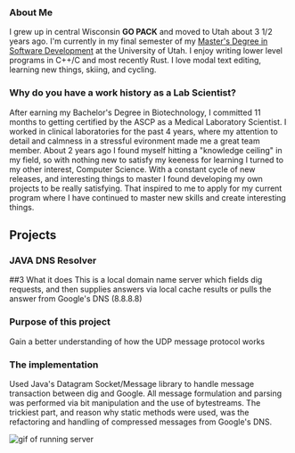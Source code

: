 ### About Me
I grew up in central Wisconsin **GO PACK** and moved to Utah about 3 1/2 years ago. I'm currently in my final semester of my [Master's Degree in Software Development](https://msd.utah.edu/) at the University of Utah. I enjoy writing lower level programs in C++/C and most recently Rust. I love modal text editing, learning new things, skiing, and cycling.

### Why do you have a work history as a Lab Scientist?
After earning my Bachelor's Degree in Biotechnology, I committed 11 months to getting certified by the ASCP as a Medical Laboratory Scientist. I worked in clinical laboratories for the past 4 years, where my attention to detail and calmness in a stressful evironment made me a great team member. About 2 years ago I found myself hitting a "knowledge ceiling" in my field, so with nothing new to satisfy my keeness for learning I turned to my other interest, Computer Science. With a constant cycle of new releases, and interesting things to master I found developing my own projects to be really satisfying. That inspired to me to apply for my current program where I have continued to master new skills and create interesting things.

## Projects

### JAVA DNS Resolver

##3 What it does
This is a local domain name server which fields dig requests, and then supplies answers via local cache results or pulls the answer from Google's DNS (8.8.8.8)

### Purpose of this project
Gain a better understanding of how the UDP message protocol works

### The implementation
Used Java's Datagram Socket/Message library to handle message transaction between dig and Google. All message formulation and parsing was performed via bit manipulation and the use of bytestreams. The trickiest part, and reason why static methods were used, was the refactoring and handling of compressed messages from Google's DNS.

![gif of running server](DNS.gif)

